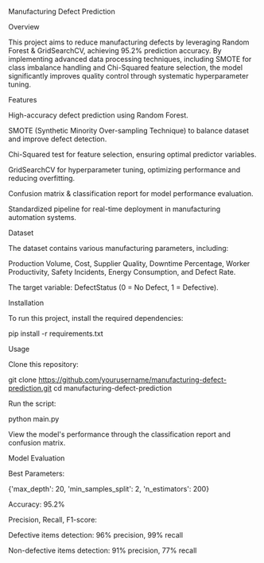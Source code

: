 Manufacturing Defect Prediction

Overview

This project aims to reduce manufacturing defects by leveraging Random Forest & GridSearchCV, achieving 95.2% prediction accuracy. By implementing advanced data processing techniques, including SMOTE for class imbalance handling and Chi-Squared feature selection, the model significantly improves quality control through systematic hyperparameter tuning.

Features

High-accuracy defect prediction using Random Forest.

SMOTE (Synthetic Minority Over-sampling Technique) to balance dataset and improve defect detection.

Chi-Squared test for feature selection, ensuring optimal predictor variables.

GridSearchCV for hyperparameter tuning, optimizing performance and reducing overfitting.

Confusion matrix & classification report for model performance evaluation.

Standardized pipeline for real-time deployment in manufacturing automation systems.

Dataset

The dataset contains various manufacturing parameters, including:

Production Volume, Cost, Supplier Quality, Downtime Percentage, Worker Productivity, Safety Incidents, Energy Consumption, and Defect Rate.

The target variable: DefectStatus (0 = No Defect, 1 = Defective).

Installation

To run this project, install the required dependencies:

pip install -r requirements.txt

Usage

Clone this repository:

git clone https://github.com/yourusername/manufacturing-defect-prediction.git
cd manufacturing-defect-prediction

Run the script:

python main.py

View the model's performance through the classification report and confusion matrix.

Model Evaluation

Best Parameters:

{'max_depth': 20, 'min_samples_split': 2, 'n_estimators': 200}

Accuracy: 95.2%

Precision, Recall, F1-score:

Defective items detection: 96% precision, 99% recall

Non-defective items detection: 91% precision, 77% recall
